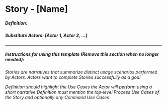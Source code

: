 ﻿# Story - [Name]

##### Definition:


##### Substitute Actors: [Actor 1, Actor 2, ...]


---
##### Instructions for using this template (Remove this section when no longer needed):
*Stories are narratives that summarize distinct usage scenarios performed by Actors.  Actors want to complete Stories successfully as a goal.*

*Definition should highlight the Use Cases the Actor will perform using a short narrative
Definition must mention the top-level Process Use Cases of the Story and optionally any Command Use Cases*